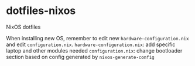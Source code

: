# dotfiles-nixos
NixOS dotfiles

When installing new OS, remember to edit new `hardware-configuration.nix` and edit `configuration.nix`. 
`hardware-configuration.nix`: add specific laptop and other modules needed
`configuration.nix`: change bootloader section based on config generated by `nixos-generate-config`